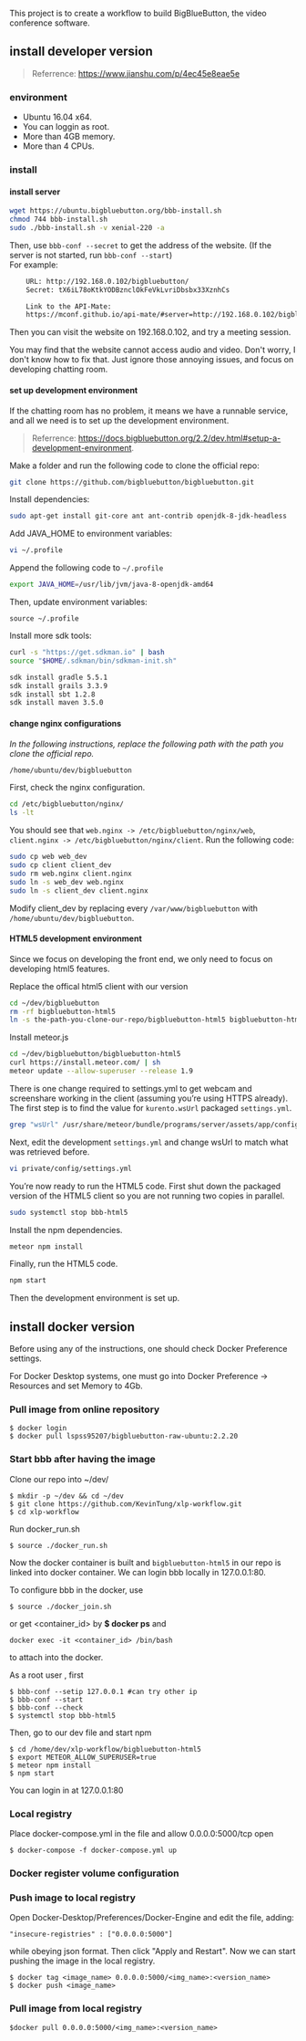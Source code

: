 This project is to create a workflow to build BigBlueButton, the video conference software.

## install developer version

> Referrence: https://www.jianshu.com/p/4ec45e8eae5e

### environment

- Ubuntu 16.04 x64.
- You can loggin as root.
- More than 4GB memory.
- More than 4 CPUs.

### install

#### install server
``` bash
wget https://ubuntu.bigbluebutton.org/bbb-install.sh
chmod 744 bbb-install.sh
sudo ./bbb-install.sh -v xenial-220 -a
```
Then, use `bbb-conf --secret` to get the address of the website. (If the server is not started, run `bbb-conf --start`)  
For example:

``` bash
    URL: http://192.168.0.102/bigbluebutton/
    Secret: tX6iL78oKtkYODBznclOkFeVkLvriDbsbx33XznhCs

    Link to the API-Mate:
    https://mconf.github.io/api-mate/#server=http://192.168.0.102/bigbluebutton/&sharedSecret=tX6iL78oKtkYODBznclOkFeVkLvriDbsbx33XznhCs
```

Then you can visit the website on 192.168.0.102, and try a meeting session.

You may find that the website cannot access audio and video. Don't worry, I don't know how to fix that. Just ignore those annoying issues, and focus on developing chatting room.

#### set up development environment

If the chatting room has no problem, it means we have a runnable service, and all we need is to set up the development environment.

> Referrence: https://docs.bigbluebutton.org/2.2/dev.html#setup-a-development-environment.

Make a folder and run the following code to clone the official repo:
``` bash
git clone https://github.com/bigbluebutton/bigbluebutton.git
```
Install dependencies:
``` bash
sudo apt-get install git-core ant ant-contrib openjdk-8-jdk-headless
```
Add JAVA_HOME to environment variables:
``` bash
vi ~/.profile
```
Append the following code to `~/.profile`
``` bash
export JAVA_HOME=/usr/lib/jvm/java-8-openjdk-amd64
```
Then, update environment variables:
```
source ~/.profile
```
Install more sdk tools:
``` bash
curl -s "https://get.sdkman.io" | bash
source "$HOME/.sdkman/bin/sdkman-init.sh"

sdk install gradle 5.5.1
sdk install grails 3.3.9
sdk install sbt 1.2.8
sdk install maven 3.5.0
```

#### change nginx configurations

*In the following instructions, replace the following path with the path you clone the official repo.*
``` bash
/home/ubuntu/dev/bigbluebutton
```

First, check the nginx configuration.
``` bash
cd /etc/bigbluebutton/nginx/
ls -lt
```
You should see that `web.nginx -> /etc/bigbluebutton/nginx/web`, `client.nginx -> /etc/bigbluebutton/nginx/client`. Run the following code:
``` bash
sudo cp web web_dev
sudo cp client client_dev
sudo rm web.nginx client.nginx
sudo ln -s web_dev web.nginx
sudo ln -s client_dev client.nginx
```

Modify client_dev by replacing every `/var/www/bigbluebutton` with `/home/ubuntu/dev/bigbluebutton`.

#### HTML5 development environment

Since we focus on developing the front end, we only need to focus on developing html5 features.

Replace the offical html5 client with our version
```bash
cd ~/dev/bigbluebutton
rm -rf bigbluebutton-html5
ln -s the-path-you-clone-our-repo/bigbluebutton-html5 bigbluebutton-html5
```

Install meteor.js
``` bash
cd ~/dev/bigbluebutton/bigbluebutton-html5
curl https://install.meteor.com/ | sh
meteor update --allow-superuser --release 1.9
```

There is one change required to settings.yml to get webcam and screenshare working in the client (assuming you’re using HTTPS already). The first step is to find the value for `kurento.wsUrl` packaged `settings.yml`.

``` bash
grep "wsUrl" /usr/share/meteor/bundle/programs/server/assets/app/config/settings.yml
```

Next, edit the development `settings.yml` and change wsUrl to match what was retrieved before.

``` bash
vi private/config/settings.yml
```

You’re now ready to run the HTML5 code. First shut down the packaged version of the HTML5 client so you are not running two copies in parallel.

``` bash
sudo systemctl stop bbb-html5
```

Install the npm dependencies.

``` bash
meteor npm install
```

Finally, run the HTML5 code.

``` bash
npm start
```

Then the development environment is set up.

## install docker version

Before using any of the instructions, one should check Docker Preference settings.

For Docker Desktop systems, one must go into Docker Preference -> Resources and set Memory to 4Gb.  

### Pull image from online repository

~~~shellmeteor update --allow-superuser --release 1.8
$ docker login
$ docker pull lspss95207/bigbluebutton-raw-ubuntu:2.2.20
~~~


### Start bbb after having the image
Clone our repo into ~/dev/
~~~shell
$ mkdir -p ~/dev && cd ~/dev
$ git clone https://github.com/KevinTung/xlp-workflow.git
$ cd xlp-workflow
~~~
Run docker_run.sh
~~~shell
$ source ./docker_run.sh
~~~

Now the docker container is built and `bigbluebutton-html5` in our repo is linked into docker container. We can login bbb locally in 127.0.0.1:80. 

To configure bbb in the docker, use
~~~shell
$ source ./docker_join.sh
~~~
or get <container_id> by __$ docker ps__  and 
~~~shell 
docker exec -it <container_id> /bin/bash 
~~~
to attach into the docker.



As a root user , first
~~~shell
$ bbb-conf --setip 127.0.0.1 #can try other ip
$ bbb-conf --start
$ bbb-conf --check
$ systemctl stop bbb-html5
~~~
Then, go to our dev file and start npm
~~~shell 
$ cd /home/dev/xlp-workflow/bigbluebutton-html5
$ export METEOR_ALLOW_SUPERUSER=true
$ meteor npm install
$ npm start
~~~
You can login in at 127.0.0.1:80



### Local registry

Place docker-compose.yml in the file and allow 0.0.0.0:5000/tcp open

~~~shell
$ docker-compose -f docker-compose.yml up
~~~

  

### Docker register volume configuration

### Push image to local registry 

Open Docker-Desktop/Preferences/Docker-Engine and edit the file, adding:
~~~shell
"insecure-registries" : ["0.0.0.0:5000"]
~~~
while obeying json format. Then click "Apply and Restart". Now we can start pushing the image in the local registry. 
~~~shell
$ docker tag <image_name> 0.0.0.0:5000/<img_name>:<version_name> 
$ docker push <image_name> 
~~~



### Pull image from local registry
~~~shell
$docker pull 0.0.0.0:5000/<img_name>:<version_name> 
~~~



